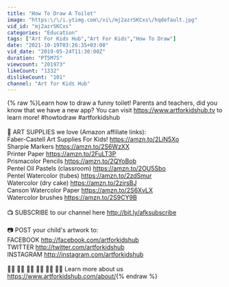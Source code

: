 ```yaml
---
title: "How To Draw A Toilet"
image: "https:\/\/i.ytimg.com\/vi\/mj2azrSKCxs\/hqdefault.jpg"
vid_id: "mj2azrSKCxs"
categories: "Education"
tags: ["Art For Kids Hub","Art For Kids","How To Draw"]
date: "2021-10-19T03:26:35+03:00"
vid_date: "2019-05-24T11:30:00Z"
duration: "PT5M7S"
viewcount: "201973"
likeCount: "1332"
dislikeCount: "101"
channel: "Art for Kids Hub"
---
```

{% raw %}Learn how to draw a funny toilet! Parents and teachers, did you know that we have a new app? You can visit <a rel="nofollow" target="blank" href="https://www.artforkidshub.tv">https://www.artforkidshub.tv</a> to learn more! #howtodraw #artforkidshub<br /><br />🎨   ART SUPPLIES we love (Amazon affiliate links): <br />Faber-Castell Art Supplies For Kids! <a rel="nofollow" target="blank" href="https://amzn.to/2LiN5Xo">https://amzn.to/2LiN5Xo</a><br />Sharpie Markers <a rel="nofollow" target="blank" href="https://amzn.to/2S6WzXX">https://amzn.to/2S6WzXX</a><br />Printer Paper <a rel="nofollow" target="blank" href="https://amzn.to/2FuLT3P">https://amzn.to/2FuLT3P</a><br />Prismacolor Pencils <a rel="nofollow" target="blank" href="https://amzn.to/2QYoBob">https://amzn.to/2QYoBob</a><br />Pentel Oil Pastels (classroom) <a rel="nofollow" target="blank" href="https://amzn.to/2OU5Sbo">https://amzn.to/2OU5Sbo</a><br />Pentel Watercolor (tubes) <a rel="nofollow" target="blank" href="https://amzn.to/2zdSmur">https://amzn.to/2zdSmur</a><br />Watercolor (dry cake) <a rel="nofollow" target="blank" href="https://amzn.to/2zirsBJ">https://amzn.to/2zirsBJ</a><br />Canson Watercolor Paper <a rel="nofollow" target="blank" href="https://amzn.to/2S6XvLX">https://amzn.to/2S6XvLX</a><br />Watercolor brushes <a rel="nofollow" target="blank" href="https://amzn.to/2S9CY9B">https://amzn.to/2S9CY9B</a><br /><br />📺   SUBSCRIBE to our channel here <a rel="nofollow" target="blank" href="http://bit.ly/afksubscribe">http://bit.ly/afksubscribe</a><br /><br />📷  POST your child's artwork to:<br />FACEBOOK <a rel="nofollow" target="blank" href="http://facebook.com/artforkidshub">http://facebook.com/artforkidshub</a><br />TWITTER <a rel="nofollow" target="blank" href="http://twitter.com/artforkidshub">http://twitter.com/artforkidshub</a><br />INSTAGRAM <a rel="nofollow" target="blank" href="http://instagram.com/artforkidshub">http://instagram.com/artforkidshub</a><br /><br />👴🏻 👩🏻 👦🏻 👧🏻 👦🏻 👶🏻  Learn more about us <a rel="nofollow" target="blank" href="https://www.artforkidshub.com/about/">https://www.artforkidshub.com/about/</a>{% endraw %}
